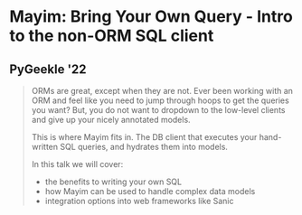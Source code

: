 # Mayim: Bring Your Own Query - Intro to the non-ORM SQL client

## PyGeekle '22

> ORMs are great, except when they are not. Ever been working with an ORM and feel like you need to jump through hoops to get the queries you want? But, you do not want to dropdown to the low-level clients and give up your nicely annotated models.  
> 
> This is where Mayim fits in. The DB client that executes your hand-written SQL queries, and hydrates them into models.  
> 
> In this talk we will cover:  
> - the benefits to writing your own SQL  
> - how Mayim can be used to handle complex data models  
> - integration options into web frameworks like Sanic



